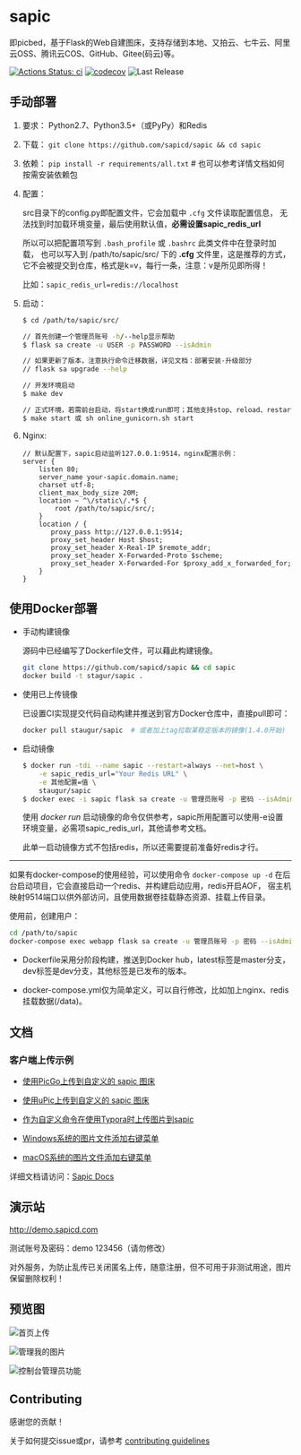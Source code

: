 # sapic

即picbed，基于Flask的Web自建图床，支持存储到本地、又拍云、七牛云、阿里云OSS、腾讯云COS、GitHub、Gitee(码云)等。

[![Actions Status: ci](https://github.com/sapicd/sapic/workflows/ci/badge.svg)](https://github.com/sapicd/sapic/actions?query=workflow%3A%22build+and+test%22)
[![codecov](https://codecov.io/gh/sapicd/sapic/branch/master/graph/badge.svg)](https://codecov.io/gh/sapicd/sapic)
![Last Release](https://img.shields.io/github/release/sapicd/sapic.svg?style=flat-square)

## 手动部署

1. 要求： Python2.7、Python3.5+（或PyPy）和Redis

2. 下载： `git clone https://github.com/sapicd/sapic && cd sapic`

3. 依赖： `pip install -r requirements/all.txt` # 也可以参考详情文档如何按需安装依赖包

4. 配置：

    src目录下的config.py即配置文件，它会加载中 `.cfg` 文件读取配置信息，
    无法找到时加载环境变量，最后使用默认值，**必需设置sapic_redis_url**

    所以可以把配置项写到 `.bash_profile` 或 `.bashrc` 此类文件中在登录时加载，
    也可以写入到 /path/to/sapic/src/ 下的 **.cfg** 文件里，这是推荐的方式，
    它不会被提交到仓库，格式是k=v，每行一条，注意：v是所见即所得！

    比如：`sapic_redis_url=redis://localhost`

5. 启动：

    ```bash
    $ cd /path/to/sapic/src/

    // 首先创建一个管理员账号 -h/--help显示帮助
    $ flask sa create -u USER -p PASSWORD --isAdmin

    // 如果更新了版本，注意执行命令迁移数据，详见文档：部署安装-升级部分
    // flask sa upgrade --help

    // 开发环境启动
    $ make dev

    // 正式环境，若需前台启动，将start换成run即可；其他支持stop、reload、restart、status
    $ make start 或 sh online_gunicorn.sh start
    ```

6. Nginx:

    ```nginx
    // 默认配置下，sapic启动监听127.0.0.1:9514，nginx配置示例：
    server {
        listen 80;
        server_name your-sapic.domain.name;
        charset utf-8;
        client_max_body_size 20M;
        location ~ ^\/static\/.*$ {
            root /path/to/sapic/src/;
        }
        location / {
           proxy_pass http://127.0.0.1:9514;
           proxy_set_header Host $host;
           proxy_set_header X-Real-IP $remote_addr;
           proxy_set_header X-Forwarded-Proto $scheme;
           proxy_set_header X-Forwarded-For $proxy_add_x_forwarded_for;
        }
    }
    ```

## 使用Docker部署

- 手动构建镜像

  源码中已经编写了Dockerfile文件，可以藉此构建镜像。

  ```bash
  git clone https://github.com/sapicd/sapic && cd sapic
  docker build -t stagur/sapic .
  ```

- 使用已上传镜像

  已设置CI实现提交代码自动构建并推送到官方Docker仓库中，直接pull即可：

  ```bash
  docker pull staugur/sapic  # 或者加上tag拉取某稳定版本的镜像(1.4.0开始)
  ```

- 启动镜像

  ```bash
  $ docker run -tdi --name sapic --restart=always --net=host \
      -e sapic_redis_url="Your Redis URL" \
      -e 其他配置=值 \
      staugur/sapic
  $ docker exec -i sapic flask sa create -u 管理员账号 -p 密码 --isAdmin
  ```

  使用 *docker run* 启动镜像的命令仅供参考，sapic所用配置可以使用-e设置
  环境变量，必需项sapic_redis_url，其他请参考文档。

  此单一启动镜像方式不包括redis，所以还需要提前准备好redis才行。

------

如果有docker-compose的使用经验，可以使用命令 ``docker-compose up -d``
在后台启动项目，它会直接启动一个redis、并构建启动应用，redis开启AOF，
宿主机映射9514端口以供外部访问，且使用数据卷挂载静态资源、挂载上传目录。

使用前，创建用户：

```bash
cd /path/to/sapic
docker-compose exec webapp flask sa create -u 管理员账号 -p 密码 --isAdmin
```

- Dockerfile采用分阶段构建，推送到Docker hub，latest标签是master分支，
  dev标签是dev分支，其他标签是已发布的版本。

- docker-compose.yml仅为简单定义，可以自行修改，比如加上nginx、redis挂载数据(/data)。

## 文档

### 客户端上传示例

- [使用PicGo上传到自定义的 sapic 图床](https://sapic.rtfd.vip/usage.html#picbed-upload-picgo)

- [使用uPic上传到自定义的 sapic 图床](https://sapic.rtfd.vip/usage.html#picbed-upload-upic)

- [作为自定义命令在使用Typora时上传图片到sapic](https://sapic.rtfd.vip/cli.html#picbed-upload-typora)

- [Windows系统的图片文件添加右键菜单](https://sapic.rtfd.vip/cli.html#picbed-upload-rightmenu-windows)

- [macOS系统的图片文件添加右键菜单](https://sapic.rtfd.vip/cli.html#picbed-upload-rightmenu-macos)

详细文档请访问：[Sapic Docs](https://sapic.rtfd.vip)

## 演示站

http://demo.sapicd.com

测试账号及密码：demo 123456（请勿修改）

对外服务，为防止乱传已关闭匿名上传，随意注册，但不可用于非测试用途，图片保留删除权利！

## 预览图

![首页上传](./Snapshot/homepage.png)

![管理我的图片](./Snapshot/pic.png)

![控制台管理员功能](./Snapshot/hook.png)

## Contributing

感谢您的贡献！

关于如何提交issue或pr，请参考 [contributing guidelines](./CONTRIBUTING.md)

